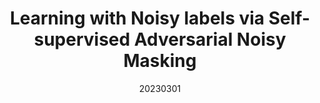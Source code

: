---
title: "Learning with Noisy labels via Self-supervised Adversarial Noisy Masking"
date: 20230301
category: "vision"
author_list: "Yuanpeng Tu, Boshen Zhang, Yuxi Li, Liang Liu, Jian Li, Jiangning Zhang, Yabiao Wang, Chengjie Wang, Cai Rong Zhao"
pub_in: "CVPR 2023"
pdf_url: "https://arxiv.org/abs/2302.06805"
img_path1: "LNANM.png"
---